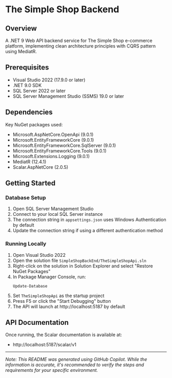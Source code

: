 # The Simple Shop Backend

## Overview
A .NET 9 Web API backend service for The Simple Shop e-commerce platform, implementing clean architecture principles with CQRS pattern using MediatR.

## Prerequisites
- Visual Studio 2022 (17.9.0 or later)
- .NET 9.0 SDK
- SQL Server 2022 or later
- SQL Server Management Studio (SSMS) 19.0 or later

## Dependencies
Key NuGet packages used:
- Microsoft.AspNetCore.OpenApi (9.0.1)
- Microsoft.EntityFrameworkCore (9.0.1)
- Microsoft.EntityFrameworkCore.SqlServer (9.0.1)
- Microsoft.EntityFrameworkCore.Tools (9.0.1)
- Microsoft.Extensions.Logging (9.0.1)
- MediatR (12.4.1)
- Scalar.AspNetCore (2.0.5)

## Getting Started

### Database Setup
1. Open SQL Server Management Studio
2. Connect to your local SQL Server instance
3. The connection string in `appsettings.json` uses Windows Authentication by default
4. Update the connection string if using a different authentication method

### Running Locally
1. Open Visual Studio 2022
2. Open the solution file `SimpleShopBackEnd/TheSimpleShopApi.sln`
3. Right-click on the solution in Solution Explorer and select "Restore NuGet Packages"
4. In Package Manager Console, run:
    ```
    Update-Database
    ```
5. Set `TheSimpleShopApi` as the startup project
6. Press F5 or click the "Start Debugging" button
7. The API will launch at http://localhost:5187 by default

## API Documentation
Once running, the Scalar documentation is available at:
- http://localhost:5187/scalar/v1

---

*Note: This README was generated using GitHub Copilot. While the information is accurate, it's recommended to verify the steps and requirements for your specific environment.*